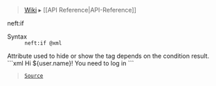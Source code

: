 > [Wiki](Home) ▸ [[API Reference|API-Reference]]

neft:if
<dl><dt>Syntax</dt><dd><code>neft:if @xml</code></dd></dl>
Attribute used to hide or show the tag depends on the condition result.
```xml
<span neft:if="${user.isLogged}">Hi ${user.name}!</span>
<span neft:else>You need to log in</span>
```

> [`Source`](/Neft-io/neft/blob/feb74662c4f7ee7aedc58bcb4488ea1b56f65be9/src/document/file/parse/conditions.litcoffee#neftif)

